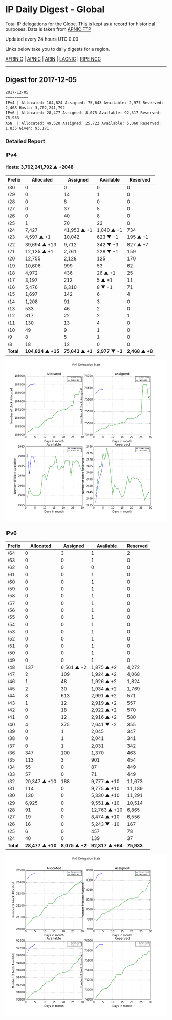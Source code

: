 # IP Daily Digest - Global

Total IP delegations for the Globe. This is kept as a record for historical purposes. Data is taken from [APNIC FTP](https://ftp.apnic.net/)

Updated every 24 hours UTC 0:00

Links below take you to daily digests for a region.

[AFRINIC](./archives/AFRINIC/) | [APNIC](./archives/APNIC/) | [ARIN](./archives/ARIN/) | [LACNIC](./archives/LACNIC/) | [RIPE NCC](./archives/RIPE_NCC/)

---

## Digest for 2017-12-05
```
2017-12-05
==========
IPv4 | Allocated: 104,824 Assigned: 75,643 Available: 2,977 Reserved: 2,468 Hosts: 3,702,241,792
IPv6 | Allocated: 28,477 Assigned: 8,075 Available: 92,317 Reserved: 75,933
ASN  | Allocated: 49,520 Assigned: 25,722 Available: 5,060 Reserved: 1,835 Given: 93,171
```

### Detailed Report

### IPv4

#### Hosts: **3,702,241,792 ▲ +2048**

| Prefix | Allocated | Assigned | Available | Reserved |
| ----- | ----- | ----- | ----- | ----- |
| /30 | 0 | 0 | 0 | 0 |
| /29 | 0 | 14 | 1 | 0 |
| /28 | 0 | 8 | 0 | 0 |
| /27 | 0 | 37 | 5 | 0 |
| /26 | 0 | 40 | 8 | 0 |
| /25 | 1 | 70 | 23 | 0 |
| /24 | 7,427 | 41,953 ▲ +1 | 1,040 ▲ +1 | 734 |
| /23 | 4,597 ▲ +1 | 10,042 | 623 ▼ -1 | 195 ▲ +1 |
| /22 | 39,694 ▲ +13 | 9,712 | 342 ▼ -3 | 827 ▲ +7 |
| /21 | 12,135 ▲ +1 | 2,761 | 228 ▼ -1 | 159 |
| /20 | 12,755 | 2,128 | 125 | 170 |
| /19 | 10,606 | 999 | 53 | 62 |
| /18 | 4,972 | 436 | 26 ▲ +1 | 25 |
| /17 | 3,197 | 212 | 5 ▲ +1 | 11 |
| /16 | 5,476 | 6,310 | 8 ▼ -1 | 71 |
| /15 | 1,697 | 142 | 6 | 4 |
| /14 | 1,208 | 91 | 3 | 0 |
| /13 | 533 | 46 | 2 | 0 |
| /12 | 317 | 22 | 2 | 1 |
| /11 | 130 | 13 | 4 | 0 |
| /10 | 49 | 9 | 1 | 0 |
| /9 | 8 | 5 | 1 | 0 |
| /8 | 18 | 12 | 0 | 0 |
| **Total** | **104,824 ▲ +15** | **75,643 ▲ +1** | **2,977 ▼ -3** | **2,468 ▲ +8** |

![ipv4-stats](ipv4-figure.png)

### IPv6

| Prefix | Allocated | Assigned | Available | Reserved |
| ----- | ----- | ----- | ----- | ----- |
| /64 | 0 | 3 | 1 | 2 |
| /63 | 0 | 0 | 1 | 0 |
| /62 | 0 | 0 | 0 | 0 |
| /61 | 0 | 0 | 1 | 0 |
| /60 | 0 | 0 | 1 | 0 |
| /59 | 0 | 0 | 1 | 0 |
| /58 | 0 | 0 | 1 | 0 |
| /57 | 0 | 0 | 1 | 0 |
| /56 | 0 | 0 | 1 | 0 |
| /55 | 0 | 0 | 1 | 0 |
| /54 | 0 | 0 | 1 | 0 |
| /53 | 0 | 0 | 1 | 0 |
| /52 | 0 | 0 | 1 | 0 |
| /51 | 0 | 0 | 1 | 0 |
| /50 | 0 | 0 | 1 | 0 |
| /49 | 0 | 0 | 1 | 0 |
| /48 | 137 | 6,561 ▲ +2 | 1,875 ▲ +2 | 4,272 |
| /47 | 2 | 109 | 1,924 ▲ +2 | 4,068 |
| /46 | 1 | 48 | 1,926 ▲ +2 | 1,824 |
| /45 | 2 | 30 | 1,934 ▲ +2 | 1,769 |
| /44 | 8 | 613 | 2,991 ▲ +2 | 571 |
| /43 | 1 | 12 | 2,919 ▲ +2 | 557 |
| /42 | 0 | 18 | 2,922 ▲ +2 | 570 |
| /41 | 0 | 12 | 2,916 ▲ +2 | 580 |
| /40 | 4 | 375 | 2,641 ▼ -2 | 355 |
| /39 | 0 | 1 | 2,045 | 347 |
| /38 | 0 | 1 | 2,041 | 341 |
| /37 | 0 | 1 | 2,031 | 342 |
| /36 | 347 | 100 | 1,370 | 463 |
| /35 | 113 | 3 | 901 | 454 |
| /34 | 55 | 0 | 87 | 449 |
| /33 | 57 | 0 | 71 | 449 |
| /32 | 20,347 ▲ +10 | 188 | 9,777 ▲ +10 | 11,673 |
| /31 | 114 | 0 | 9,775 ▲ +10 | 11,189 |
| /30 | 130 | 0 | 5,330 ▲ +10 | 11,291 |
| /29 | 6,925 | 0 | 9,551 ▲ +10 | 10,514 |
| /28 | 91 | 0 | 12,763 ▲ +10 | 6,865 |
| /27 | 19 | 0 | 8,474 ▲ +10 | 6,556 |
| /26 | 16 | 0 | 5,243 ▼ -10 | 167 |
| /25 | 6 | 0 | 457 | 78 |
| /24 | 40 | 0 | 139 | 37 |
| **Total** | **28,477 ▲ +10** | **8,075 ▲ +2** | **92,317 ▲ +64** | **75,933** |

![ipv6-stats](ipv6-figure.png)